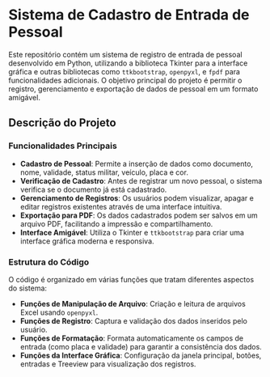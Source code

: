 # Sistema de Cadastro de Entrada de Pessoal

Este repositório contém um sistema de registro de entrada de pessoal desenvolvido em Python, utilizando a biblioteca Tkinter para a interface gráfica e outras bibliotecas como `ttkbootstrap`, `openpyxl`, e `fpdf` para funcionalidades adicionais. O objetivo principal do projeto é permitir o registro, gerenciamento e exportação de dados de pessoal em um formato amigável.

## Descrição do Projeto

### Funcionalidades Principais
- **Cadastro de Pessoal**: Permite a inserção de dados como documento, nome, validade, status militar, veículo, placa e cor.
- **Verificação de Cadastro**: Antes de registrar um novo pessoal, o sistema verifica se o documento já está cadastrado.
- **Gerenciamento de Registros**: Os usuários podem visualizar, apagar e editar registros existentes através de uma interface intuitiva.
- **Exportação para PDF**: Os dados cadastrados podem ser salvos em um arquivo PDF, facilitando a impressão e compartilhamento.
- **Interface Amigável**: Utiliza o Tkinter e `ttkbootstrap` para criar uma interface gráfica moderna e responsiva.

### Estrutura do Código
O código é organizado em várias funções que tratam diferentes aspectos do sistema:
- **Funções de Manipulação de Arquivo**: Criação e leitura de arquivos Excel usando `openpyxl`.
- **Funções de Registro**: Captura e validação dos dados inseridos pelo usuário.
- **Funções de Formatação**: Formata automaticamente os campos de entrada (como placa e validade) para garantir a consistência dos dados.
- **Funções da Interface Gráfica**: Configuração da janela principal, botões, entradas e Treeview para visualização dos registros.
